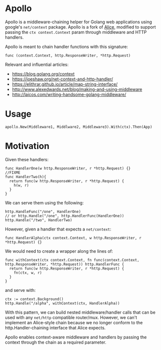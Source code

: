 Apollo
======

Apollo is a middleware-chaining helper for Golang web applications using google's `net/context` package.  Apollo is a fork of [Alice](https://github.com/justinas/alice), modified to support passing the `ctx context.Context` param through middleware and HTTP handlers.

Apollo is meant to chain handler functions with this signature:
```
func (context.Context, http.ResponseWriter, *http.Request)
```

Relevant and influential articles:
 * https://blog.golang.org/context
 * https://joeshaw.org/net-context-and-http-handler/
 * https://elithrar.github.io/article/map-string-interface/
 * http://www.alexedwards.net/blog/making-and-using-middleware
 * http://laicos.com/writing-handsome-golang-middleware/

# Usage

```
apollo.New(Middleware1, Middlware2, Middleware3).With(ctx).Then(App)
```

# Motivation

Given these handlers:
```
func HandlerOne(w http.ResponseWriter, r *http.Request) {}
//FIXME
func HandlerTwo(h){
  return func(w http.ResponseWriter, r *http.Request) {
    h(w, r)
  }
}
```

We can serve them using the following:
```
http.HandleFunc("/one", HandlerOne)
// or http.Handle("/one", http.HandlerFunc(HandlerOne))
http.Handle("/two", HandlerTwo)
```

However, given a handler that expects a `net/context`:
```
func HandlerAlpha(ctx context.Context, w http.ResponseWriter, r *http.Request) {}
```

We would need to create a wrapper along the lines of:
```
func withContext(ctx context.Context, fn func(context.Context, http.ResponseWriter, *http.Request)) http.HandlerFunc {
  return func(w http.ResponseWriter, r *http.Request) {
    fn(ctx, w, r)
  }
}
```
and serve with:
```
ctx := context.Background()
http.Handle("/alpha", withContext(ctx, HandlerAlpha))
```

With this pattern, we can build nested middleware/handler calls that can be used with any `net/http` compatible router/mux. However, we can't implement an Alice-style chain because we no longer conform to the http.Handler-chaining interface that Alice expects.

Apollo enables context-aware middleware and handlers by passing the context through the chain as a required parameter.
